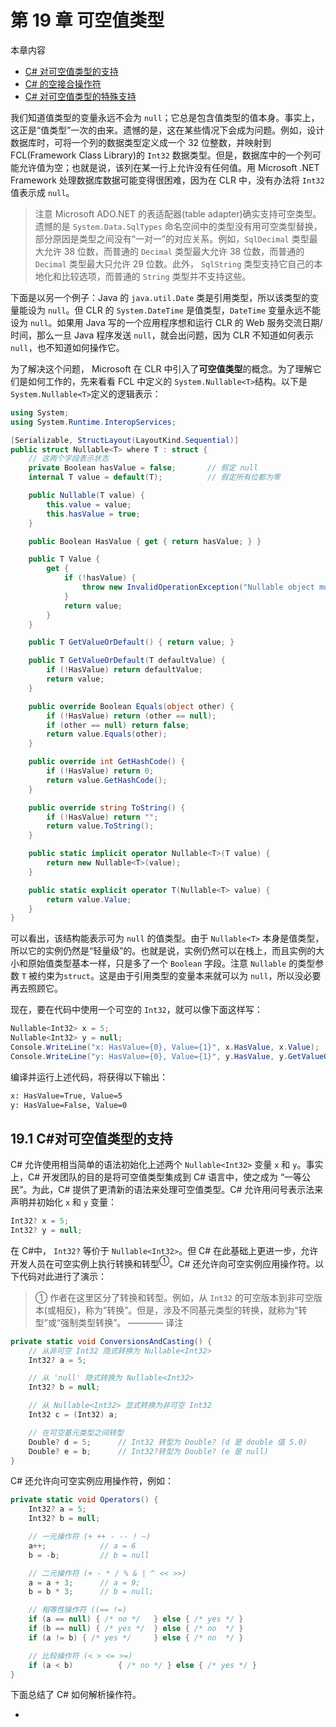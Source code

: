 # 第 19 章 可空值类型

本章内容

* <a href="#19_1">C# 对可空值类型的支持</a>
* <a href="#19_2">C# 的空接合操作符</a>
* <a href="#19_3">C# 对可空值类型的特殊支持</a>

我们知道值类型的变量永远不会为 `null`；它总是包含值类型的值本身。事实上，这正是“值类型”一次的由来。遗憾的是，这在某些情况下会成为问题。例如，设计数据库时，可将一个列的数据类型定义成一个 32 位整数，并映射到 FCL(Framework Class Library)的 `Int32` 数据类型。但是，数据库中的一个列可能允许值为空；也就是说，该列在某一行上允许没有任何值。用 Microsoft .NET Framework 处理数据库数据可能变得很困难，因为在 CLR 中，没有办法将 `Int32` 值表示成 `null`。

> 注意 Microsoft ADO.NET 的表适配器(table adapter)确实支持可空类型。遗憾的是 `System.Data.SqlTypes` 命名空间中的类型没有用可空类型替换，部分原因是类型之间没有“一对一”的对应关系。例如，`SqlDecimal` 类型最大允许 38 位数，而普通的 `Decimal` 类型最大允许 38 位数，而普通的 `Decimal` 类型最大只允许 29 位数。此外， `SqlString` 类型支持它自己的本地化和比较选项，而普通的 `String` 类型并不支持这些。

下面是以另一个例子：Java 的 `java.util.Date` 类是引用类型，所以该类型的变量能设为 `null`。但 CLR 的 `System.DateTime` 是值类型，`DateTime` 变量永远不能设为 `null`。如果用 Java 写的一个应用程序想和运行 CLR 的 Web 服务交流日期/时间，那么一旦 Java 程序发送 `null`，就会出问题，因为 CLR 不知道如何表示 `null`，也不知道如何操作它。

为了解决这个问题， Microsoft 在 CLR 中引入了**可空值类型**的概念。为了理解它们是如何工作的，先来看看 FCL 中定义的 `System.Nullable<T>`结构。以下是`System.Nullable<T>`定义的逻辑表示：

```C#
using System;
using System.Runtime.InteropServices;

[Serializable, StructLayout(LayoutKind.Sequential)]
public struct Nullable<T> where T : struct {
    // 这两个字段表示状态
    private Boolean hasValue = false;       // 假定 null
    internal T value = default(T);          // 假定所有位都为零

    public Nullable(T value) {
        this.value = value;
        this.hasValue = true;
    }

    public Boolean HasValue { get { return hasValue; } }

    public T Value {
        get {
            if (!hasValue) {
                throw new InvalidOperationException("Nullable object must have a value.");
            }
            return value;
        }
    }

    public T GetValueOrDefault() { return value; }

    public T GetValueOrDefault(T defaultValue) {
        if (!HasValue) return defaultValue;
        return value;
    }

    public override Boolean Equals(object other) {
        if (!HasValue) return (other == null);
        if (other == null) return false;
        return value.Equals(other);
    }

    public override int GetHashCode() {
        if (!HasValue) return 0;
        return value.GetHashCode();
    }

    public override string ToString() {
        if (!HasValue) return "";
        return value.ToString();
    }

    public static implicit operator Nullable<T>(T value) {
        return new Nullable<T>(value);
    }

    public static explicit operator T(Nullable<T> value) {
        return value.Value;
    }
}
```

可以看出，该结构能表示可为 `null` 的值类型。由于 `Nullable<T>` 本身是值类型，所以它的实例仍然是“轻量级”的。也就是说，实例仍然可以在栈上，而且实例的大小和原始值类型基本一样，只是多了一个 `Boolean` 字段。注意 `Nullable` 的类型参数 `T` 被约束为`struct`。这是由于引用类型的变量本来就可以为 `null`，所以没必要再去照顾它。

现在，要在代码中使用一个可空的 `Int32`，就可以像下面这样写：

```C#
Nullable<Int32> x = 5;
Nullable<Int32> y = null;
Console.WriteLine("x: HasValue={0}, Value={1}", x.HasValue, x.Value);
Console.WriteLine("y: HasValue={0}, Value={1}", y.HasValue, y.GetValueOrDefault());
```

编译并运行上述代码，将获得以下输出：

```cmd
x: HasValue=True, Value=5
y: HasValue=False, Value=0
```

## <a name="19_1">19.1 C#对可空值类型的支持</a>

C# 允许使用相当简单的语法初始化上述两个 `Nullable<Int32>` 变量 `x` 和 `y`。事实上，C# 开发团队的目的是将可空值类型集成到 C# 语言中，使之成为 “一等公民”。为此，C# 提供了更清新的语法来处理可空值类型。C# 允许用问号表示法来声明并初始化 `x` 和 `y` 变量：

```C#
Int32? x = 5;
Int32? y = null;
```

在 C#中， `Int32?` 等价于 `Nullable<Int32>`。但 C# 在此基础上更进一步，允许开发人员在可空实例上执行转换和转型<sup>①</sup>。C# 还允许向可空实例应用操作符。以下代码对此进行了演示：

> ① 作者在这里区分了转换和转型。例如，从 `Int32` 的可空版本到非可空版本(或相反)，称为“转换”。但是，涉及不同基元类型的转换，就称为“转型”或“强制类型转换”。 ———— 译注

```C#
private static void ConversionsAndCasting() {
    // 从非可空 Int32 隐式转换为 Nullable<Int32>
    Int32? a = 5;

    // 从 'null' 隐式转换为 Nullable<Int32>
    Int32? b = null;

    // 从 Nullable<Int32> 显式转换为非可空 Int32
    Int32 c = (Int32) a;

    // 在可空基元类型之间转型
    Double? d = 5;      // Int32 转型为 Double? (d 是 double 值 5.0)
    Double? e = b;      // Int32?转型为 Double? (e 是 null)
}
```

C# 还允许向可空实例应用操作符，例如：

```C#
private static void Operators() {
    Int32? a = 5;
    Int32? b = null;

    // 一元操作符 (+ ++ - -- ! ~)
    a++;            // a = 6
    b = -b;         // b = null

    // 二元操作符 (+ - * / % & | ^ << >>)
    a = a + 3;      // a = 9;
    b = b * 3;      // b = null;

    // 相等性操作符 ((== !=)
    if (a == null) { /* no */   } else { /* yes */ }
    if (b == null) { /* yes */  } else { /* no  */ }
    if (a != b) { /* yes */     } else { /* no  */ }

    // 比较操作符 (< > <= >=)
    if (a < b)          { /* no */ } else { /* yes */ }
}
```

下面总结了 C# 如何解析操作符。

* 